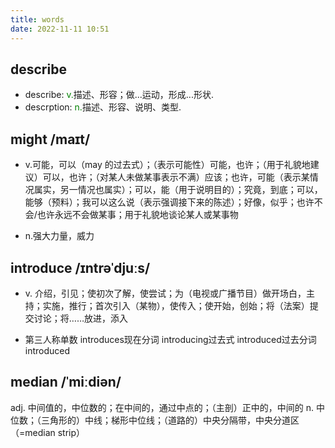 ```yaml
---
title: words
date: 2022-11-11 10:51
---
```


## describe
- describe: <span style="color:green">v.</span>描述、形容；做...运动，形成...形状.
- descrption: <span style="color:green">n.</span>描述、形容、说明、类型.


## might /maɪt/
- v.可能，可以（may 的过去式）；（表示可能性）可能，也许；（用于礼貌地建议）可以，也许；（对某人未做某事表示不满）应该；也许，可能（表示某情况属实，另一情况也属实）；可以，能（用于说明目的）；究竟，到底；可以，能够（预料）；我可以这么说（表示强调接下来的陈述）；好像，似乎；也许不会/也许永远不会做某事；用于礼貌地谈论某人或某事物

- n.强大力量，威力

## introduce /ɪntrəˈdjuːs/

- v.
介绍，引见；使初次了解，使尝试；为（电视或广播节目）做开场白，主持；实施，推行；首次引入（某物），使传入；使开始，创始；将（法案）提交讨论；将……放进，添入

- 第三人称单数 introduces现在分词 introducing过去式 introduced过去分词 introduced

## median /ˈmiːdiən/
adj.
中间值的，中位数的；在中间的，通过中点的；（主剖）正中的，中间的
n.
中位数；（三角形的）中线；梯形中位线；（道路的）中央分隔带，中央分道区（=median strip）
